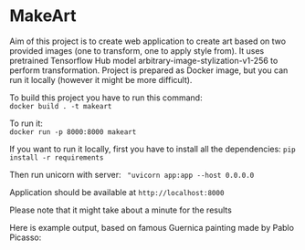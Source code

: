 # MakeArt
Aim of this project is to create web application to create art based on two provided images (one to transform, one to apply style from).
It uses pretrained Tensorflow Hub model arbitrary-image-stylization-v1-256 to perform transformation.
Project is prepared as Docker image, but you can run it locally (however it might be more difficult).

To build this project you have to run this command:  
``` docker build . -t makeart ```

To run it:  
``` docker run -p 8000:8000 makeart ```

If you want to run it locally, first you have to install all the dependencies:
``` pip install -r requirements ```

Then run unicorn with server:
``` "uvicorn app:app --host 0.0.0.0```


Application should be available at ```http://localhost:8000```

Please note that it might take about a minute for the results  

Here is example output, based on famous Guernica painting made by Pablo Picasso:  

